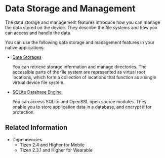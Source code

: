 # Data Storage and Management


The data storage and management features introduce how you can manage the data stored on the device. They describe the file systems and how you can access and handle the data.

You can use the following data storage and management features in your native applications:

- [Data Storages](data-storages.md)

  You can retrieve storage information and manage directories. The accessible parts of the file system are represented as virtual root locations, which form a collection of locations that function as a single virtual device file system.

- [SQLite Database Engine](sql.md)

  You can access SQLite and OpenSSL open source modules. They enable you to store application data in a database, and encrypt it for protection.

## Related Information
- Dependencies
  - Tizen 2.4 and Higher for Mobile
  - Tizen 2.3.1 and Higher for Wearable
